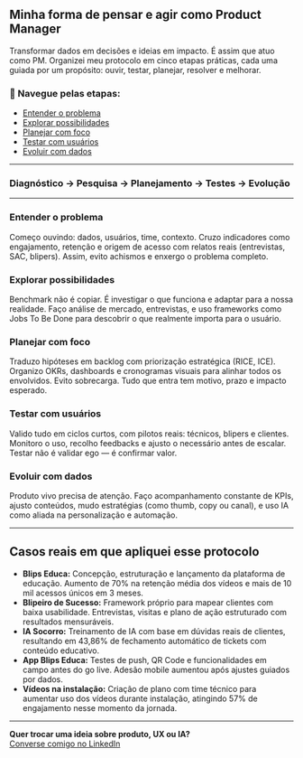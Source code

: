 ## Minha forma de pensar e agir como Product Manager

Transformar dados em decisões e ideias em impacto. É assim que atuo como PM. Organizei meu protocolo em cinco etapas práticas, cada uma guiada por um propósito: ouvir, testar, planejar, resolver e melhorar.

### 🧭 Navegue pelas etapas:

- [Entender o problema](#entender-o-problema)
- [Explorar possibilidades](#explorar-possibilidades)
- [Planejar com foco](#planejar-com-foco)
- [Testar com usuários](#testar-com-usuários)
- [Evoluir com dados](#evoluir-com-dados)

---

### Diagnóstico → Pesquisa → Planejamento → Testes → Evolução

---

### Entender o problema

Começo ouvindo: dados, usuários, time, contexto. Cruzo indicadores como engajamento, retenção e origem de acesso com relatos reais (entrevistas, SAC, blipers). Assim, evito achismos e enxergo o problema completo.

### Explorar possibilidades

Benchmark não é copiar. É investigar o que funciona e adaptar para a nossa realidade. Faço análise de mercado, entrevistas, e uso frameworks como Jobs To Be Done para descobrir o que realmente importa para o usuário.

### Planejar com foco

Traduzo hipóteses em backlog com priorização estratégica (RICE, ICE). Organizo OKRs, dashboards e cronogramas visuais para alinhar todos os envolvidos. Evito sobrecarga. Tudo que entra tem motivo, prazo e impacto esperado.

### Testar com usuários

Valido tudo em ciclos curtos, com pilotos reais: técnicos, blipers e clientes. Monitoro o uso, recolho feedbacks e ajusto o necessário antes de escalar. Testar não é validar ego — é confirmar valor.

### Evoluir com dados

Produto vivo precisa de atenção. Faço acompanhamento constante de KPIs, ajusto conteúdos, mudo estratégias (como thumb, copy ou canal), e uso IA como aliada na personalização e automação.

---

## Casos reais em que apliquei esse protocolo

- **Blips Educa:** Concepção, estruturação e lançamento da plataforma de educação. Aumento de 70% na retenção média dos vídeos e mais de 10 mil acessos únicos em 3 meses.
- **Blipeiro de Sucesso:** Framework próprio para mapear clientes com baixa usabilidade. Entrevistas, visitas e plano de ação estruturado com resultados mensuráveis.
- **IA Socorro:** Treinamento de IA com base em dúvidas reais de clientes, resultando em 43,86% de fechamento automático de tickets com conteúdo educativo.
- **App Blips Educa:** Testes de push, QR Code e funcionalidades em campo antes do go live. Adesão mobile aumentou após ajustes guiados por dados.
- **Vídeos na instalação:** Criação de plano com time técnico para aumentar uso dos vídeos durante instalação, atingindo 57% de engajamento nesse momento da jornada.

---

**Quer trocar uma ideia sobre produto, UX ou IA?**  
[Converse comigo no LinkedIn](https://www.linkedin.com/in/tatitol)

